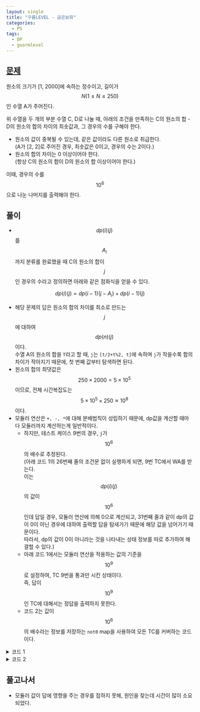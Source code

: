 ```yaml
---
layout: single
title: "구름LEVEL - 금은보화"
categories:
  - PS
tags:
  - DP
  - goormlevel
---
```


## <a href="https://level.goorm.io/exam/47877/%EA%B8%88%EC%9D%80%EB%B3%B4%ED%99%94/quiz/1" target="_blank">문제</a>

원소의 크기가 [1, 2000]에 속하는 정수이고, 길이가 $$N(1 \le N \le 250)$$인 수열 A가 주어진다.

위 수열을 두 개의 부분 수열 C, D로 나눌 때, 아래의 조건을 만족하는 C의 원소의 합 - D의 원소의 합의 차이의 최솟값과, 그 경우의 수를 구해야 한다.
- 원소의 값이 중복될 수 있는데, 같은 값이라도 다른 원소로 취급한다.  
  (A가 [2, 2]로 주어진 경우, 최솟값은 0이고, 경우의 수는 2이다.)
- 원소의 합의 차이는 0 이상이어야 한다.  
  (항상 C의 원소의 합이 D의 원소의 합 이상이어야 한다.)

이때, 경우의 수를 $$10^6$$으로 나눈 나머지를 출력해야 한다.

## 풀이

- $$dp(i)(j)$$를 $$A_i$$까지 분류를 완료했을 때 C의 원소의 합이 $$j$$인 경우의 수라고 정의하면 아래와 같은 점화식을 얻을 수 있다.

$$dp(i)(j)=dp(i-1)(j-A_i) + dp(i-1)(j)$$

- 해당 문제의 답은 원소의 합의 차이를 최소로 만드는 $$j$$에 대하여 $$dp(n)(j)$$이다.  
  수열 A의 원소의 합을 `T`라고 할 때, `j`는 `[t/2+t%2, t]`에 속하며 `j`가 작을수록 합의 차이가 작아지기 때문에, 첫 번째 값부터 탐색하면 된다.
- 원소의 합의 최댓값은 $$250\times 2000=5 \times 10^5$$이므로, 전체 시간복잡도는 $$5 \times 10^5 \times 250 \approx 10^8$$이다.
- 모듈러 연산은 `+, -, *`에 대해 분배법칙이 성립하기 때문에, dp값을 계산할 때마다 모듈러까지 계산하는게 일반적이다.
  - 하지만, 테스트 케이스 9번의 경우, `j`가 $$10^6$$의 배수로 추정된다.  
    (아래 코드 1의 26번째 줄의 조건문 없이 실행하게 되면, 9번 TC에서 WA를 받는다.  
    이는 $$dp(i)(j)$$의 값이 $$10^6$$인데 답일 경우, 모듈러 연산에 의해 0으로 계산되고, 31번째 줄과 같이 dp의 값이 0이 아닌 경우에 대하여 출력할 답을 탐새가기 때문에 해당 값을 넘어가기 때문이다.  
    따라서, dp의 값이 0이 아니라는 것을 나타내는 상태 정보를 따로 추가하여 해결할 수 있다.)
  - 아래 코드 1에서는 모듈러 연산을 적용하는 값의 기준을 $$10^9$$로 설정하여, TC 9번을 통과만 시킨 상태이다.  
    즉, 답이 $$10^9$$인 TC에 대해서는 정답을 출력하지 못한다.
  - 코드 2는 값이 $$10^6$$의 배수라는 정보를 저장하는 `not0` map을 사용하여 모든 TC를 커버하는 코드이다.

<details markdown="1">
<summary>코드 1</summary>

```cpp
#include<algorithm>
#include<iostream>
#include<vector>
#define MOD 1000000

using namespace std;

int tsum=0;
int getdif(int x){
	return 2*x-tsum;
}
int main() {
	int n;
	cin>>n;
	vector<int> ar(n, 0);
	for(int i=0;i<n;i++){
		cin>>ar[i];
		tsum+=ar[i];
	}
	vector<long long> dp(tsum+1, 0);
	dp[0]=1;
	for(int i=0;i<n;i++){
		vector<long long> tdp(dp);
		for(int j=ar[i];j<tsum+1;j++){
			tdp[j]=(dp[j-ar[i]]+dp[j]);
			if(tdp[j]>=1000000000) tdp[j]%=MOD;
		}
		dp=tdp;
	}
	for(int i=tsum/2+(tsum%2);i<tsum+1;i++){
		if(dp[i]!=0 && getdif(i)>=0){
			cout<<getdif(i)<<'\n'<<dp[i]%MOD;
			return 0;
		}
	}
}
```

</details>

<details markdown="1">
<summary>코드 2</summary>

```cpp
#include<algorithm>
#include<iostream>
#include<vector>
#include<map>
#define MOD 1000000

using namespace std;

int tsum=0;
int getdif(int x){
	return 2*x-tsum;
}
int main() {
	int n;
	cin>>n;
	vector<int> ar(n, 0);
	for(int i=0;i<n;i++){
		cin>>ar[i];
		tsum+=ar[i];
	}
	vector<long long> dp(tsum+1, 0);
	map<long long, int> not0;
	dp[0]=1;
	for(int i=0;i<n;i++){
		vector<long long> tdp(dp);
		for(int j=ar[i];j<tsum+1;j++){
			tdp[j]=(dp[j-ar[i]]+dp[j]);
			if(tdp[j]!=0 && tdp[j]%MOD==0) not0[j]=1;
			tdp[j]%=MOD;
		}
		dp=tdp;
	}
	for(int i=tsum/2+(tsum%2);i<tsum+1;i++){
		if(getdif(i)>=0){
			if(dp[i]!=0) cout<<getdif(i)<<'\n'<<dp[i]%MOD;
			else if(not0.find(i)!=not0.end()) cout<<getdif(i)<<'\n'<<0;
			else continue;
			return 0;
		}
	}
}
```

</details>

## 풀고나서
- 모듈러 값이 답에 영향을 주는 경우를 접하지 못해, 원인을 찾는데 시간이 많이 소요되었다.